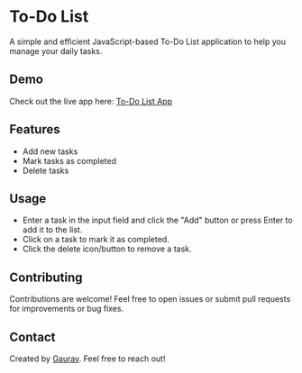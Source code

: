 # To-Do List

A simple and efficient JavaScript-based To-Do List application to help you manage your daily tasks.

## Demo

Check out the live app here: [To-Do List App](https://gaurav110601.github.io/todo-list/)

## Features

- Add new tasks
- Mark tasks as completed
- Delete tasks

## Usage

- Enter a task in the input field and click the "Add" button or press Enter to add it to the list.
- Click on a task to mark it as completed.
- Click the delete icon/button to remove a task.

## Contributing

Contributions are welcome! Feel free to open issues or submit pull requests for improvements or bug fixes.

## Contact

Created by [Gaurav](https://github.com/gaurav110601). Feel free to reach out!
